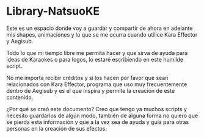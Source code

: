 # Library-NatsuoKE
Este es un espacio donde voy a guardar y compartir de ahora en adelante mis shapes, animaciones y lo que se me ocurra cuando utilice Kara Effector y Aegisub.

Todo lo que mi tiempo libre me permita hacer y que sirva de ayuda para ideas de Karaokes o para logos, lo estaré escribiendo en este humilde script.

No me importa recibir créditos y si los hacen por favor que sean relacionados con Kara Effector, programa que uso muy frecuentemente dentro de Aegisub y es el que inspira y permite la creación de este contenido. 

¿Por qué se creó este documento?
Creo que tengo ya muchos scripts y necesito guardarlos de algún modo, también de alguna forma no quiero que se pierda esta información y que a la vez sea de ayuda y guía para otras personas en la creación de sus efectos.
